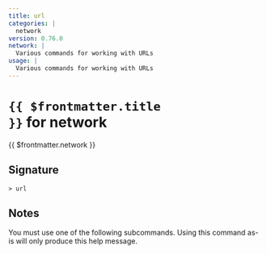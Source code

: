 ```yaml
---
title: url
categories: |
  network
version: 0.76.0
network: |
  Various commands for working with URLs
usage: |
  Various commands for working with URLs
---
```


# <code>{{ $frontmatter.title }}</code> for network

<div class='command-title'>{{ $frontmatter.network }}</div>

## Signature

```> url ```

## Notes
You must use one of the following subcommands. Using this command as-is will only produce this help message.